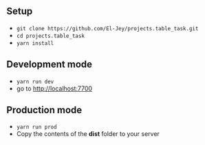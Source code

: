 ## Setup
- `git clone https://github.com/El-Jey/projects.table_task.git`
- `cd projects.table_task`
- `yarn install`

## Development mode
- `yarn run dev`
- go to <http://localhost:7700>

## Production mode
- `yarn run prod`
- Сopy the contents of the **dist** folder to your server